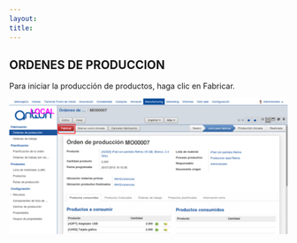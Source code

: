 ```yaml
---
layout: 
title:
---
```


## ORDENES DE PRODUCCION


Para iniciar la producción de productos, haga clic en Fabricar. 

![Image description](images/img_023.png)